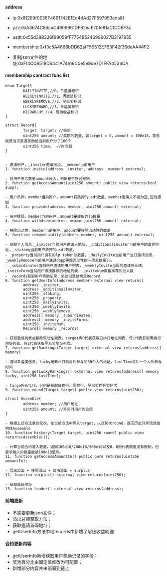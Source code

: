 #### address
- lp:0x812E9f0E36F4661742E1Ed44Ad27F597953eda8f
- yzz:0xA3674C9dcaC4909961DF82ecE70fe81aCfCC6F3c
- usdt:0x55d398326f99059fF775485246999027B3197955
- membership:0xf3c5A4666bDD62afF59512E7B3F42f36deAA44F2

- 复制json文件的地址:0xFf4CCB519D6441A74e16C0e5e9de7D1EFA4534CA

#### membership contract func list
```solidity
enum Target{
        DAILYINVITE,//0，日邀请标识
        WEEKLYINVITE,//1，周邀请标识
        WEEKLYREMOVE,//2，早鸟奖标识
        LUCKYREWARD,//3，幸运奖标识
        HIERARCHY //4，层级收益标识
}

struct Record{
        Target  target; //标识
        uint256 amount; //奖励的数量，如target = 0，amount = 100e18，意思就是当天直退奖励给当前用户分了100个
        uint256 time;  //时间戳
}


- 邀请用户，_inviter邀请地址，_member当前用户
1. function invite(address _inviter, address _member) external;

- 将用户参与数量amount传入，判断是否符合规则
2. function getAccessAmount(uint256 amount) public view returns(bool supp);

- 用户质押，member当前用户，amount要质押的usdt数量，member邀请人不能为空,否则报错
3. function provide(address member, uint256 amount) external;

- 用户提现，member当前用户，amount要提取的lp数量
4. function withdraw(address member,uint256 amount) external;

- 移除流动性，member当前用户，amount要移除流动性的数量
5. function removeLuidity(address member, uint256 amount) external;

- 获取个人信息,_inviter当前用户邀请人地址，_additionalInviter当前用户的直荐地址，_staking当前用户质押的usdt数量，
- _property当前用户拥有的lp token总数量，_dailyInvite当前用户当日邀请业绩，_weeklyRemove当前用户通过dapp移除流动性的一周总数量lp。
- _subordinates当前用户邀请的用户列表，_weeklyInvite当周的邀请总业绩，_inviteForm当前用户直接推荐的地址列表，_inviteNum直接推荐的总人数
- _records获取用户奖励记录，奖励记录结构是Record
6. function getUserInfo(address member) external view returns(
        address _inviter,
        address _additionalInviter,
        uint256 _staking, 
        uint256 _property,
        uint256 _dailyInvite,
        uint256 _weeklyInvite,
        uint256 _weeklyRemove,
        address[] memory _subordinates,
        address[] memory _inviteForms,
        uint256 _inviteNum,
        Record[] memory _records)

- 获取邀请列表或移除流动性列表，target传0代表获取日排行地址列表，传1代表获取周排行地址列表，传2代表获取早鸟奖地址列表。
7. function getRankings(Target target) external view returns(address[] memory)

- 返回幸运奖信息，lucky是截止目前最后参与的30个人的地址，lastTime最后一个人的参与时间
8. function getLuckyRankings() external view returns(address[] memory lucky, uint256 lastTime);

- targe传0/1/2，分别是获取日排行、周排行、早鸟奖的开奖轮次
9. function round(Target target) public view returns(uint256);

struct Assemble{
        address member; //用户地址
        uint256 amount; //开奖时用户的业绩
}

- 根据上述方法拿到轮次，在当前方法中传入target，以及轮次round，返回历史开奖信息结构体Assemble
10. function history(Target target, uint256 round) public view returns(Assemble[]);

- 计算当前合约准入数量，返回100e18/200e18/300e18以及0，0则代表数量没有限制，但要求输入的数量能被100e18整除。
11. function getAccessAmountIn() public pure returns(uint256 amountIn);

- 层级溢出 + 移除溢出 + 烧伤溢出 = surplus
12. function surplus() external view returns(uint256);

- 获取首码地址
13. function leader() external view returns(address);
```


#### 前端更新
- 不需要更新json文件；
- 溢出总额获取方法；
- 获取邀请首码地址；
- getUserInfo方法中地records中新增了层级收益明细

#### 合约更新内容
- getUserInfo新增获取用户奖励记录的字段；
- 奖池百分比由固定值修改为可配置；
- 新增部分内容并未部署到链上
